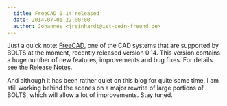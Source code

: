```yaml
---
  title: FreeCAD 0.14 released
  date: 2014-07-01 22:00:00
  author: Johannes <jreinhardt@ist-dein-freund.de>
---
```


Just a quick note: [FreeCAD](http://freecadweb.org/), one of the CAD systems
that are supported by BOLTS at the moment, recently released version 0.14. This
version contains a huge number of new features, improvements and bug fixes. For
details see the
[Release Notes](http://www.freecadweb.org/wiki/index.php?title=Release_notes_0.14).

And although it has been rather quiet on this blog for quite some time, I am
still working behind the scenes on a major rewrite of large portions of BOLTS,
which will allow a lot of improvements. Stay tuned.
